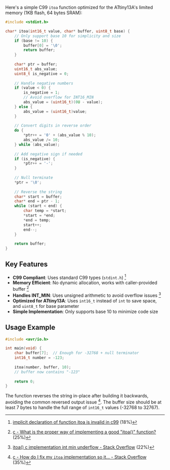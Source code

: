 Here's a simple C99 `itoa` function optimized for the ATtiny13A's limited memory (1KB flash, 64 bytes SRAM):

```c
#include <stdint.h>

char* itoa(int16_t value, char* buffer, uint8_t base) {
    // Only support base 10 for simplicity and size
    if (base != 10) {
        buffer[0] = '\0';
        return buffer;
    }
    
    char* ptr = buffer;
    uint16_t abs_value;
    uint8_t is_negative = 0;
    
    // Handle negative numbers
    if (value < 0) {
        is_negative = 1;
        // Avoid overflow for INT16_MIN
        abs_value = (uint16_t)(0U - value);
    } else {
        abs_value = (uint16_t)value;
    }
    
    // Convert digits in reverse order
    do {
        *ptr++ = '0' + (abs_value % 10);
        abs_value /= 10;
    } while (abs_value);
    
    // Add negative sign if needed
    if (is_negative) {
        *ptr++ = '-';
    }
    
    // Null terminate
    *ptr = '\0';
    
    // Reverse the string
    char* start = buffer;
    char* end = ptr - 1;
    while (start < end) {
        char temp = *start;
        *start = *end;
        *end = temp;
        start++;
        end--;
    }
    
    return buffer;
}
```

## Key Features

- **C99 Compliant**: Uses standard C99 types (`stdint.h`) [^4]
- **Memory Efficient**: No dynamic allocation, works with caller-provided buffer [^2]
- **Handles INT_MIN**: Uses unsigned arithmetic to avoid overflow issues [^3]
- **Optimized for ATtiny13A**: Uses `int16_t` instead of `int` to save space, and `uint8_t` for base parameter
- **Simple Implementation**: Only supports base 10 to minimize code size

## Usage Example

```c
#include <avr/io.h>

int main(void) {
    char buffer[7];  // Enough for -32768 + null terminator
    int16_t number = -123;
    
    itoa(number, buffer, 10);
    // buffer now contains "-123"
    
    return 0;
}
```

The function reverses the string in-place after building it backwards, avoiding the common reversed output issue [^1]. The buffer size should be at least 7 bytes to handle the full range of `int16_t` values (-32768 to 32767).

[^1]: [c - How do I fix my `itoa` implementation so it... - Stack Overflow](https://stackoverflow.com/questions/56402852/how-do-i-fix-my-itoa-implementation-so-it-doesnt-print-reversed-output) (35%)
[^2]: [c - What is the proper way of implementing a good "itoa()" function?](https://stackoverflow.com/questions/3440726/what-is-the-proper-way-of-implementing-a-good-itoa-function) (25%)
[^3]: [itoa() c implementation int min underflow - Stack Overflow](https://stackoverflow.com/questions/39929982/itoa-c-implementation-int-min-underflow) (22%)
[^4]: [implicit declaration of function itoa is invalid in c99](https://stackoverflow.com/questions/10162465/implicit-declaration-of-function-itoa-is-invalid-in-c99) (18%)
